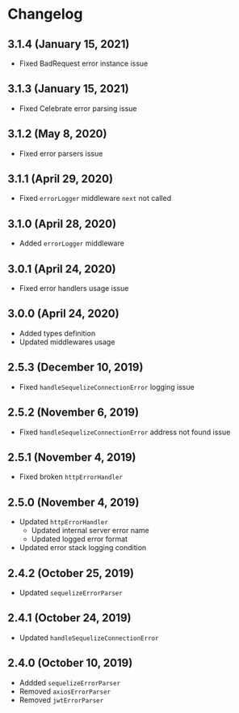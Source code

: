 # Changelog

## 3.1.4 (January 15, 2021)

- Fixed BadRequest error instance issue

## 3.1.3 (January 15, 2021)

- Fixed Celebrate error parsing issue

## 3.1.2 (May 8, 2020)

- Fixed error parsers issue

## 3.1.1 (April 29, 2020)

- Fixed `errorLogger` middleware `next` not called

## 3.1.0 (April 28, 2020)

- Added `errorLogger` middleware

## 3.0.1 (April 24, 2020)

- Fixed error handlers usage issue

## 3.0.0 (April 24, 2020)

- Added types definition
- Updated middlewares usage

## 2.5.3 (December 10, 2019)

- Fixed `handleSequelizeConnectionError` logging issue

## 2.5.2 (November 6, 2019)

- Fixed `handleSequelizeConnectionError` address not found issue

## 2.5.1 (November 4, 2019)

- Fixed broken `httpErrorHandler`

## 2.5.0 (November 4, 2019)

- Updated `httpErrorHandler`
  - Updated internal server error name
  - Updated logged error format
- Updated error stack logging condition

## 2.4.2 (October 25, 2019)

- Updated `sequelizeErrorParser`

## 2.4.1 (October 24, 2019)

- Updated `handleSequelizeConnectionError`

## 2.4.0 (October 10, 2019)

- Addded `sequelizeErrorParser`
- Removed `axiosErrorParser`
- Removed `jwtErrorParser`
